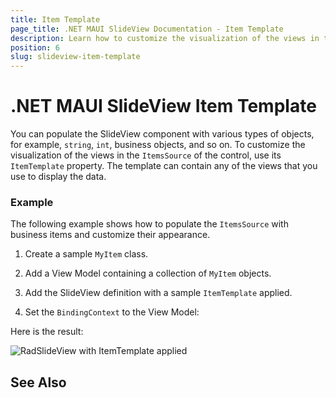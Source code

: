 ```yaml
---
title: Item Template
page_title: .NET MAUI SlideView Documentation - Item Template
description: Learn how to customize the visualization of the views in the ItemsSource of the control by using the ItemTemplate property.
position: 6
slug: slideview-item-template
---
```


# .NET MAUI SlideView Item Template

You can populate the SlideView component with various types of objects, for example, `string`, `int`, business objects, and so on. To customize the visualization of the views in the `ItemsSource` of the control, use its `ItemTemplate` property. The template can contain any of the views that you use to display the data.

### Example

The following example shows how to populate the `ItemsSource` with business items and customize their appearance.

1. Create a sample `MyItem` class. 

<snippet id='' />

2. Add a View Model containing a collection of `MyItem` objects.

<snippet id='' />

3. Add the SlideView definition with a sample `ItemTemplate` applied.

<snippet id='' />

4. Set the `BindingContext` to the View Model:

<snippet id='' />

Here is the result:

![RadSlideView with ItemTemplate applied](images)

## See Also
